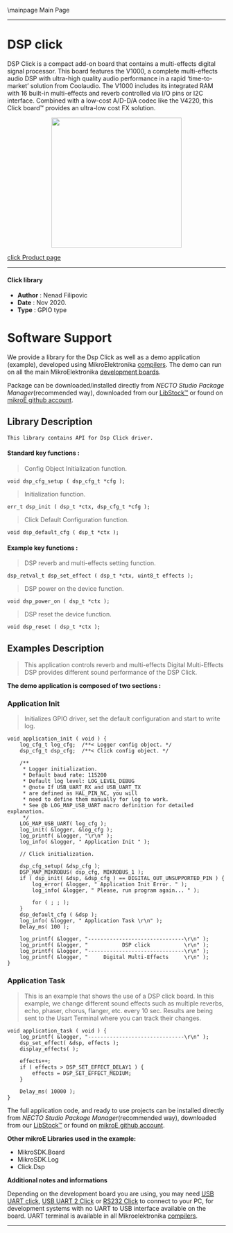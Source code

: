 \mainpage Main Page

---
# DSP click

DSP Click is a compact add-on board that contains a multi-effects digital signal processor. This board features the V1000, a complete multi-effects audio DSP with ultra-high quality audio performance in a rapid ‘time-to-market’ solution from Coolaudio. The V1000 includes its integrated RAM with 16 built-in multi-effects and reverb controlled via I/O pins or I2C interface. Combined with a low-cost A/D-D/A codec like the V4220, this Click board™ provides an ultra-low cost FX solution.

<p align="center">
  <img src="https://download.mikroe.com/images/click_for_ide/dsp_click.png" height=300px>
</p>

[click Product page](https://www.mikroe.com/dsp-click?adtoken=48b980cc0840208867ff3317ac2fc531db4a1dd7&ad=mikromanage&id_employee=33)

---


#### Click library

- **Author**        : Nenad Filipovic
- **Date**          : Nov 2020.
- **Type**          : GPIO type


# Software Support

We provide a library for the Dsp Click
as well as a demo application (example), developed using MikroElektronika
[compilers](https://www.mikroe.com/necto-studio).
The demo can run on all the main MikroElektronika [development boards](https://www.mikroe.com/development-boards).

Package can be downloaded/installed directly from *NECTO Studio Package Manager*(recommended way), downloaded from our [LibStock&trade;](https://libstock.mikroe.com) or found on [mikroE github account](https://github.com/MikroElektronika/mikrosdk_click_v2/tree/master/clicks).

## Library Description

```
This library contains API for Dsp Click driver.
```

#### Standard key functions :

> Config Object Initialization function.
```
void dsp_cfg_setup ( dsp_cfg_t *cfg );
```

> Initialization function.
```
err_t dsp_init ( dsp_t *ctx, dsp_cfg_t *cfg );
```

> Click Default Configuration function.
```
void dsp_default_cfg ( dsp_t *ctx );
```

#### Example key functions :

> DSP reverb and multi-effects setting function.
```
dsp_retval_t dsp_set_effect ( dsp_t *ctx, uint8_t effects );
```

> DSP power on the device function.
```
void dsp_power_on ( dsp_t *ctx );
```

> DSP reset the device function.
```
void dsp_reset ( dsp_t *ctx );
```

## Examples Description

> This application controls reverb and multi-effects Digital Multi-Effects DSP 
> provides different sound performance of the DSP Click.

**The demo application is composed of two sections :**

### Application Init

> Initializes GPIO driver, set the default configuration and start to write log.

```
void application_init ( void ) {
    log_cfg_t log_cfg;  /**< Logger config object. */
    dsp_cfg_t dsp_cfg;  /**< Click config object. */

    /** 
     * Logger initialization.
     * Default baud rate: 115200
     * Default log level: LOG_LEVEL_DEBUG
     * @note If USB_UART_RX and USB_UART_TX 
     * are defined as HAL_PIN_NC, you will 
     * need to define them manually for log to work. 
     * See @b LOG_MAP_USB_UART macro definition for detailed explanation.
     */
    LOG_MAP_USB_UART( log_cfg );
    log_init( &logger, &log_cfg );
    log_printf( &logger, "\r\n" );
    log_info( &logger, " Application Init " );

    // Click initialization.

    dsp_cfg_setup( &dsp_cfg );
    DSP_MAP_MIKROBUS( dsp_cfg, MIKROBUS_1 );
    if ( dsp_init( &dsp, &dsp_cfg ) == DIGITAL_OUT_UNSUPPORTED_PIN ) {
        log_error( &logger, " Application Init Error. " );
        log_info( &logger, " Please, run program again... " );

        for ( ; ; );
    }
    dsp_default_cfg ( &dsp );   
    log_info( &logger, " Application Task \r\n" );
    Delay_ms( 100 );
    
    log_printf( &logger, "-------------------------------\r\n" );
    log_printf( &logger, "           DSP click           \r\n" );
    log_printf( &logger, "-------------------------------\r\n" );
    log_printf( &logger, "     Digital Multi-Effects     \r\n" );
}
```

### Application Task

> This is an example that shows the use of a DSP click board.
> In this example, we change different sound effects
> such as multiple reverbs, echo, phaser, chorus, flanger, etc. every 10 sec.
> Results are being sent to the Usart Terminal where you can track their changes.

```
void application_task ( void ) {
    log_printf( &logger, "-------------------------------\r\n" );
    dsp_set_effect( &dsp, effects );
    display_effects( );
    
    effects++;
    if ( effects > DSP_SET_EFFECT_DELAY1 ) {
        effects = DSP_SET_EFFECT_MEDIUM;
    }

    Delay_ms( 10000 );  
}
```

The full application code, and ready to use projects can be installed directly from *NECTO Studio Package Manager*(recommended way), downloaded from our [LibStock&trade;](https://libstock.mikroe.com) or found on [mikroE github account](https://github.com/MikroElektronika/mikrosdk_click_v2/tree/master/clicks).

**Other mikroE Libraries used in the example:**

- MikroSDK.Board
- MikroSDK.Log
- Click.Dsp

**Additional notes and informations**

Depending on the development board you are using, you may need
[USB UART click](https://www.mikroe.com/usb-uart-click),
[USB UART 2 Click](https://www.mikroe.com/usb-uart-2-click) or
[RS232 Click](https://www.mikroe.com/rs232-click) to connect to your PC, for
development systems with no UART to USB interface available on the board. UART
terminal is available in all Mikroelektronika
[compilers](https://shop.mikroe.com/compilers).

---
